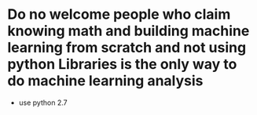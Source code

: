 # Do no welcome people who claim knowing math and building machine learning from scratch and not using python Libraries is the only way to do machine learning analysis
- use python 2.7
